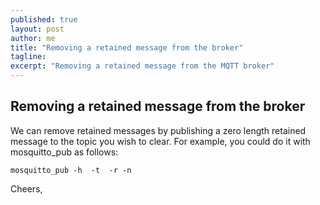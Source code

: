 ```yaml
---
published: true
layout: post
author: me
title: "Removing a retained message from the broker"
tagline:
excerpt: "Removing a retained message from the MQTT broker"
---
```


## Removing a retained message from the broker

<p>We can remove retained messages by publishing a zero length retained
message to the topic you wish to clear. For example, you could do it
with mosquitto_pub as follows:

<code>mosquitto_pub -h <host> -t <topic> -r -n</code>

Cheers,</p>

